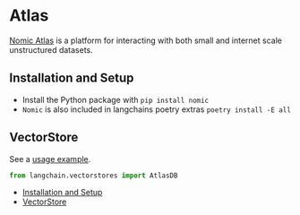 # Atlas

[Nomic Atlas](https://docs.nomic.ai/index.html) is a platform for interacting with both
small and internet scale unstructured datasets.

## Installation and Setup[​](#installation-and-setup "Direct link to Installation and Setup")

- Install the Python package with `pip install nomic`
- `Nomic` is also included in langchains poetry extras `poetry install -E all`

## VectorStore[​](#vectorstore "Direct link to VectorStore")

See a [usage example](/docs/integrations/vectorstores/atlas).

```python
from langchain.vectorstores import AtlasDB  

```

- [Installation and Setup](#installation-and-setup)
- [VectorStore](#vectorstore)
